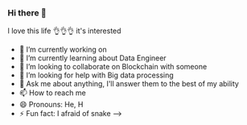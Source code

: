 ### Hi there 👋

I love this life 👌👌👌 it's interested 

- 🔭 I’m currently working on 
- 🌱 I’m currently learning about Data Engineer
- 👯 I’m looking to collaborate on Blockchain with someone 
- 🤔 I’m looking for help with Big data processing 
- 💬 Ask me about anything, I'll answer them to the best of my ability
- 📫 How to reach me 
- 😄 Pronouns: He, H
- ⚡ Fun fact: I afraid of snake
-->
